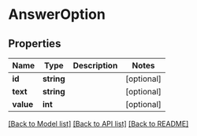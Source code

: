 # AnswerOption

## Properties
Name | Type | Description | Notes
------------ | ------------- | ------------- | -------------
**id** | **string** |  | [optional] 
**text** | **string** |  | [optional] 
**value** | **int** |  | [optional] 

[[Back to Model list]](../README.md#documentation-for-models) [[Back to API list]](../README.md#documentation-for-api-endpoints) [[Back to README]](../README.md)


